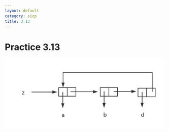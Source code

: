 ```yaml
---
layout: default
category: sicp
title: 3.13
---
```


# Practice 3.13

![image](/static/images/3.13_1.png)